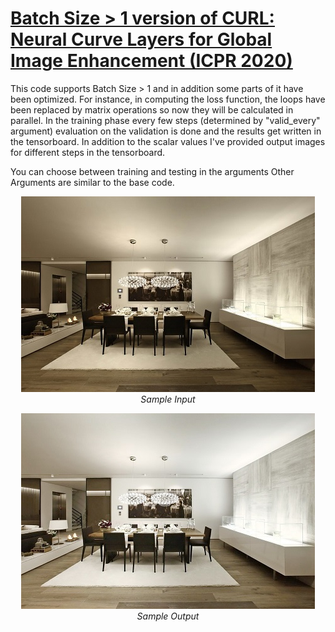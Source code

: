 # [Batch Size > 1 version of CURL: Neural Curve Layers for Global Image Enhancement (ICPR 2020)](https://github.com/sjmoran/CURL)
This code supports Batch Size > 1 and in addition some parts of it have been optimized. For instance, in computing the loss function, the loops have been replaced by matrix operations so now they will be calculated in parallel.
In the training phase every few steps (determined by "valid_every" argument) evaluation on the validation is done and the results get written in the tensorboard. In addition to the scalar values I've provided output images for different steps in the tensorboard. 

You can choose between training and testing in the arguments
Other Arguments are similar to the base code.



<p align="center">
  <img alt="alt text" src="samples/in1.jpg" >
  <br>
    <em>Sample Input</em>
</p>
<p align="center">
  <img alt="alt text" src="samples/res1.jpg" >
  <br>
    <em>Sample Output</em>
</p>

